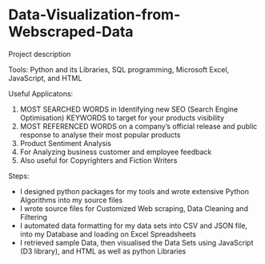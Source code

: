 # Data-Visualization-from-Webscraped-Data

Project description

Tools: Python and its Libraries, SQL programming, Microsoft Excel, JavaScript, and HTML  

Useful Applicatons: 
1) MOST SEARCHED WORDS in Identifying new SEO (Search Engine Optimisation) KEYWORDS to target for your products visibility  
2) MOST REFERENCED WORDS on a company’s official release and public response to analyse their most popular products  
3) Product Sentiment Analysis  
4) For Analyzing business customer and employee feedback  
5) Also useful for Copyrighters and Fiction Writers   

Steps: 
- I designed python packages for my tools and wrote extensive Python Algorithms into my source files 
- I wrote source files for Customized Web scraping, Data Cleaning and Filtering
- I automated data formatting for my data sets into CSV and JSON file, into my Database and loading on Excel Spreadsheets 
- I retrieved sample Data, then visualised the Data Sets using JavaScript (D3 library), and HTML as well as python Libraries
